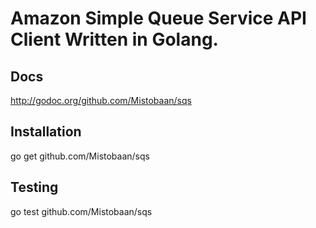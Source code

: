 Amazon Simple Queue Service API Client Written in Golang.
=========================================================

Docs
-----
http://godoc.org/github.com/Mistobaan/sqs


Installation
------------

   go get github.com/Mistobaan/sqs


Testing
-------

   go test github.com/Mistobaan/sqs
